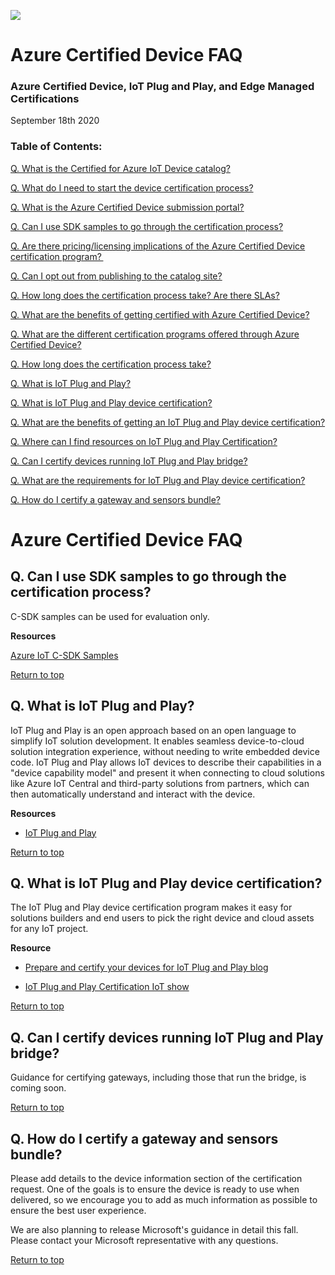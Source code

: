 
![](./images/image1.png)

# Azure Certified Device FAQ
### Azure Certified Device, IoT Plug and Play, and Edge Managed Certifications
September 18th 2020

### Table of Contents:

[Q. What is the Certified for Azure IoT Device catalog?](https://aka.ms/certlearnmore)

[Q. What do I need to start the device certification process?](https://docs.microsoft.com/azure/certification/tutorial-00-selecting-your-certification)

[Q. What is the Azure Certified Device submission portal?](https://docs.microsoft.com/azure/certification/tutorial-01-creating-your-project)

[Q. Can I use SDK samples to go through the certification process?](#q.-can-i-use-sdk-samples-to-go-through-the-certification-process)

[Q. Are there pricing/licensing implications of the Azure Certified Device certification program? ](https://aka.ms/certlearnmore)

[Q. Can I opt out from publishing to the catalog site?](https://docs.microsoft.com/en-us/azure/certification/tutorial-04-publishing-your-device)

[Q. How long does the certification process take? Are there SLAs?](https://aka.ms/certlearnmore)

[Q. What are the benefits of getting certified with Azure Certified Device?](https://aka.ms/certlearnmore)

[Q. What are the different certification programs offered through Azure Certified Device?](https://aka.ms/certlearnmore)

[Q. How long does the certification process take?](https://aka.ms/certlearnmore)

[Q. What is IoT Plug and Play?](#q.-what-is-iot-plug-and-play)

[Q. What is IoT Plug and Play device certification?](#q.-what-is-iot-plug-and-play-device-certification)

[Q. What are the benefits of getting an IoT Plug and Play device certification?](https://aka.ms/certlearnmore)

[Q. Where can I find resources on IoT Plug and Play Certification?](https://docs.microsoft.com/azure/certification/program-requirements-pnp)

[Q. Can I certify devices running IoT Plug and Play bridge?](#q.-can-i-certify-devices-running-iot-plug-and-play-bridge)

[Q. What are the requirements for IoT Plug and Play device certification?](https://docs.microsoft.com/azure/certification/program-requirements-pnp)

[Q. How do I certify a gateway and sensors bundle?](#q.-how-do-i-certify-a-gateway-and-sensors-bundle)

# Azure Certified Device FAQ #

<a name="q.-what-is-the-certified-for-azure-iot-device-catalog"></a>
## Q. Can I use SDK samples to go through the certification process?

C-SDK samples can be used for evaluation only.

**Resources**

[Azure IoT C-SDK Samples](https://github.com/Azure/azure-iot-sdk-c/tree/master/iothub_client/samples/pnp)

[Return to top](#Azure-Certified-Device-FAQ)

<a name="q.-are-there-pricinglicensing-implications-of-the-azure-certified-device-certification-program"></a>


## Q. What is IoT Plug and Play?

IoT Plug and Play is an open approach based on an open language to simplify IoT solution development. It enables seamless device-to-cloud solution integration experience, without needing to write embedded device code. IoT Plug and Play allows IoT devices to describe their capabilities in a "device capability model" and present it when connecting to cloud solutions like Azure IoT Central and third-party solutions from partners, which can then automatically understand and
interact with the device.

**Resources**

-   [IoT Plug and Play](https://aka.ms/iotpnp)

[Return to top](#Azure-Certified-Device-FAQ)

<a name="q.-what-is-iot-plug-and-play-device-certification"></a>
## Q. What is IoT Plug and Play device certification?

The IoT Plug and Play device certification program makes it easy for solutions builders and end users to pick the right device and cloud assets for any IoT project.

**Resource**

-   [Prepare and certify your devices for IoT Plug and Play blog](https://aka.ms/pnpcertblog)

-   [IoT Plug and Play Certification IoT show](https://aka.ms/iotshow/231/youtube)

[Return to top](#Azure-Certified-Device-FAQ)

<a name="q.-what-are-the-benefits-of-getting-an-iot-plug-and-play-device-certification"></a>

## Q. Can I certify devices running IoT Plug and Play bridge?

Guidance for certifying gateways, including those that run the bridge, is coming soon.

[Return to top](#Azure-Certified-Device-FAQ)

<a name="q.-what-are-the-requirements-for-iot-plug-and-play-device-certification"></a>

## Q. How do I certify a gateway and sensors bundle?

Please add details to the device information section of the certification request. One of the goals is to ensure the device is ready to use when delivered, so we encourage you to add as much information as possible to ensure the best user experience.

We are also planning to release Microsoft's guidance in detail this fall. Please contact your Microsoft representative with any questions.

[Return to top](#Azure-Certified-Device-FAQ)
